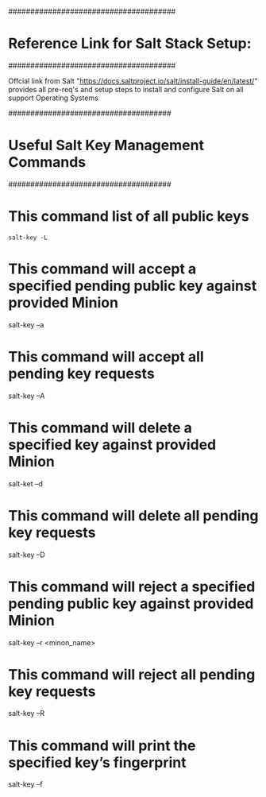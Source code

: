 ######################################
# Reference Link for Salt Stack Setup:
######################################

Offcial link from Salt "https://docs.saltproject.io/salt/install-guide/en/latest/" provides all pre-req's and setup steps to install and configure Salt on all support Operating Systems

#####################################
# Useful Salt Key Management Commands
#####################################

# This command list of all public keys

`salt-key -L`

# This command will accept a specified pending public key against provided Minion

salt-key –a <Minion Name>

# This command will accept all pending key requests

salt-key –A

# This command will delete a specified key against provided Minion

salt-ket –d <Minion Name> 

# This command will delete all pending key requests

salt-key –D

# This command will reject a specified pending public key against provided Minion

salt-key –r <minon_name>

# This command will reject all pending key requests

salt-key –R

# This command will print the specified key’s fingerprint

salt-key –f
